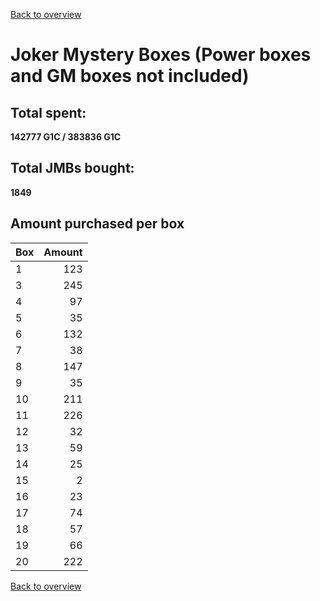 [Back to overview](../README.md)

# Joker Mystery Boxes (Power boxes and GM boxes not included)

## Total spent: 
**142777 G1C / 383836 G1C**

## Total JMBs bought:
**1849**

## Amount purchased per box

Box|Amount
:---|---:
 1 | 123
 3 | 245
 4 | 97
 5 | 35
 6 | 132
 7 | 38
 8 | 147
 9 | 35
 10 | 211
 11 | 226
 12 | 32
 13 | 59
 14 | 25
 15 | 2
 16 | 23
 17 | 74
 18 | 57
 19 | 66
 20 | 222

[Back to overview](../README.md)
